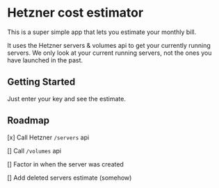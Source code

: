 # Hetzner cost estimator
This is a super simple app that lets you estimate your monthly bill.

It uses the Hetzner servers & volumes api to get your currently running servers. We only look at your current running servers, not the ones you have launched in the past.

## Getting Started
Just enter your key and see the estimate.

## Roadmap
[x] Call Hetzner `/servers` api

[]  Call `/volumes` api

[]  Factor in when the server was created

[]  Add deleted servers estimate (somehow)
